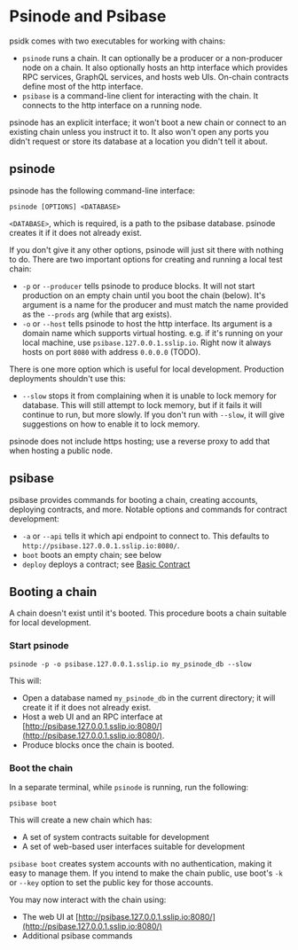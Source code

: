 # Psinode and Psibase

psidk comes with two executables for working with chains:

- `psinode` runs a chain. It can optionally be a producer or a non-producer node on a chain. It also optionally hosts an http interface which provides RPC services, GraphQL services, and hosts web UIs. On-chain contracts define most of the http interface.
- `psibase` is a command-line client for interacting with the chain. It connects to the http interface on a running node.

psinode has an explicit interface; it won't boot a new chain or connect to an existing chain unless you instruct it to. It also won't open any ports you didn't request or store its database at a location you didn't tell it about.

## psinode

psinode has the following command-line interface:

```
psinode [OPTIONS] <DATABASE>
```

`<DATABASE>`, which is required, is a path to the psibase database. psinode creates it if it does not already exist.

If you don't give it any other options, psinode will just sit there with nothing to do. There are two important options for creating and running a local test chain:

- `-p` or `--producer` tells psinode to produce blocks. It will not start production on an empty chain until you boot the chain (below). It's argument is a name for the producer and must match the name provided as the `--prods` arg (while that arg exists).
- `-o` or `--host` tells psinode to host the http interface. Its argument is a domain name which supports virtual hosting. e.g. if it's running on your local machine, use `psibase.127.0.0.1.sslip.io`. Right now it always hosts on port `8080` with address `0.0.0.0` (TODO).

There is one more option which is useful for local development. Production deployments shouldn't use this:

- `--slow` stops it from complaining when it is unable to lock memory for database. This will still attempt to lock memory, but if it fails it will continue to run, but more slowly. If you don't run with `--slow`, it will give suggestions on how to enable it to lock memory.

psinode does not include https hosting; use a reverse proxy to add that when hosting a public node.

## psibase

psibase provides commands for booting a chain, creating accounts, deploying contracts, and more. Notable options and commands for contract development:

- `-a` or `--api` tells it which api endpoint to connect to. This defaults to `http://psibase.127.0.0.1.sslip.io:8080/`.
- `boot` boots an empty chain; see below
- `deploy` deploys a contract; see [Basic Contract](../cpp-contract/basic/)

## Booting a chain

A chain doesn't exist until it's booted. This procedure boots a chain suitable for local development.

### Start psinode

```
psinode -p -o psibase.127.0.0.1.sslip.io my_psinode_db --slow
```

This will:

- Open a database named `my_psinode_db` in the current directory; it will create it if it does not already exist.
- Host a web UI and an RPC interface at [http://psibase.127.0.0.1.sslip.io:8080/](http://psibase.127.0.0.1.sslip.io:8080/).
- Produce blocks once the chain is booted.

### Boot the chain

In a separate terminal, while `psinode` is running, run the following:

```
psibase boot
```

This will create a new chain which has:

- A set of system contracts suitable for development
- A set of web-based user interfaces suitable for development

`psibase boot` creates system accounts with no authentication, making it easy to manage them. If you intend to make the chain public, use boot's `-k` or `--key` option to set the public key for those accounts.

You may now interact with the chain using:

- The web UI at [http://psibase.127.0.0.1.sslip.io:8080/](http://psibase.127.0.0.1.sslip.io:8080/)
- Additional psibase commands
